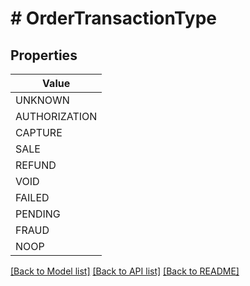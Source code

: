 # # OrderTransactionType


## Properties 



| Value |
------------ | 
UNKNOWN|&#39;UNKNOWN&#39;
AUTHORIZATION|&#39;AUTHORIZATION&#39;
CAPTURE|&#39;CAPTURE&#39;
SALE|&#39;SALE&#39;
REFUND|&#39;REFUND&#39;
VOID|&#39;VOID&#39;
FAILED|&#39;FAILED&#39;
PENDING|&#39;PENDING&#39;
FRAUD|&#39;FRAUD&#39;
NOOP|&#39;NOOP&#39;

[[Back to Model list]](../../README.md#models) [[Back to API list]](../../README.md#endpoints) [[Back to README]](../../README.md)

